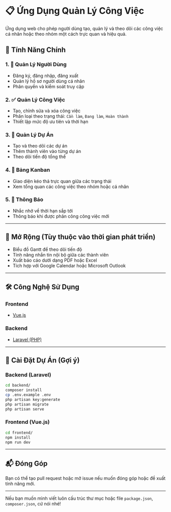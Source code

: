 # 📋 Ứng Dụng Quản Lý Công Việc

Ứng dụng web cho phép người dùng tạo, quản lý và theo dõi các công việc cá nhân hoặc theo nhóm một cách trực quan và hiệu quả.

## 🚀 Tính Năng Chính

### 1. 👤 Quản Lý Người Dùng

- Đăng ký, đăng nhập, đăng xuất
- Quản lý hồ sơ người dùng cá nhân
- Phân quyền và kiểm soát truy cập

### 2. ✅ Quản Lý Công Việc

- Tạo, chỉnh sửa và xóa công việc
- Phân loại theo trạng thái: `Cần làm`, `Đang làm`, `Hoàn thành`
- Thiết lập mức độ ưu tiên và thời hạn

### 3. 📁 Quản Lý Dự Án

- Tạo và theo dõi các dự án
- Thêm thành viên vào từng dự án
- Theo dõi tiến độ tổng thể

### 4. 📌 Bảng Kanban

- Giao diện kéo thả trực quan giữa các trạng thái
- Xem tổng quan các công việc theo nhóm hoặc cá nhân

### 5. 🔔 Thông Báo

- Nhắc nhở về thời hạn sắp tới
- Thông báo khi được phân công công việc mới

---

## 🔧 Mở Rộng (Tùy thuộc vào thời gian phát triển)

- Biểu đồ Gantt để theo dõi tiến độ
- Tính năng nhắn tin nội bộ giữa các thành viên
- Xuất báo cáo dưới dạng PDF hoặc Excel
- Tích hợp với Google Calendar hoặc Microsoft Outlook

---

## 🛠️ Công Nghệ Sử Dụng

### Frontend

- [Vue.js](https://vuejs.org/)

### Backend

- [Laravel (PHP)](https://laravel.com/)

---

## 📂 Cài Đặt Dự Án (Gợi ý)

### Backend (Laravel)

```bash
cd backend/
composer install
cp .env.example .env
php artisan key:generate
php artisan migrate
php artisan serve
```

### Frontend (Vue.js)

```bash
cd frontend/
npm install
npm run dev
```

---

## 📬 Đóng Góp

Bạn có thể tạo pull request hoặc mở issue nếu muốn đóng góp hoặc đề xuất tính năng mới.

---

Nếu bạn muốn mình viết luôn cấu trúc thư mục hoặc file `package.json`, `composer.json`, cứ nói nhé!
